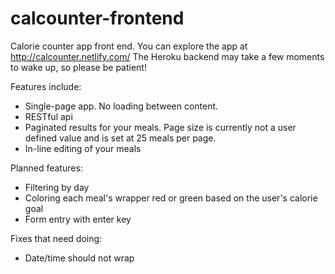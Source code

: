 # calcounter-frontend
Calorie counter app front end.
You can explore the app at http://calcounter.netlify.com/
The Heroku backend may take a few moments to wake up, so please be patient!

Features include:
- Single-page app. No loading between content.
- RESTful api
- Paginated results for your meals. Page size is currently not a user defined value and is set at 25 meals per page.
- In-line editing of your meals

Planned features: 
- Filtering by day
- Coloring each meal's wrapper red or green based on the user's calorie goal
- Form entry with enter key

Fixes that need doing:
- Date/time should not wrap

